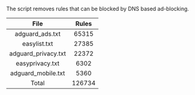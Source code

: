 The script removes rules that can be blocked by DNS based ad-blocking.


| File | Rules |
|:----:|:-----:|
| adguard_ads.txt | 65315 |
| easylist.txt | 27385 |
| adguard_privacy.txt | 22372 |
| easyprivacy.txt | 6302 |
| adguard_mobile.txt | 5360 |
| Total | 126734 |